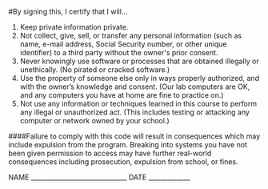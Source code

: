 #By signing this, I certify that I will...

1. Keep private information private. 
2. Not collect, give, sell, or transfer any personal information (such as name, e-mail address, Social Security number, or other unique identifier) to a third party without the owner's prior consent.
3. Never knowingly use software or processes that are obtained illegally or unethically. (No pirated or cracked software.)
4. Use the property of someone else only in ways properly authorized, and with the owner’s knowledge and consent. (Our lab computers are OK, and any computers you have at home are fine to practice on.)
5. Not use any information or techniques learned in this course to perform any illegal or unauthorized act. (This includes testing or attacking any computer or network owned by your school.)

####Failure to comply with this code will result in consequences which may include expulsion from the program. Breaking into systems you have not been given permission to access may have further real-world consequences including prosecution, expulsion from school, or fines.

NAME ______________________________ DATE _____________
